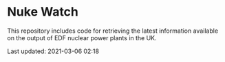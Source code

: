 # Nuke Watch

This repository includes code for retrieving the latest information available on the output of EDF nuclear power plants in the UK.

Last updated: 2021-03-06 02:18